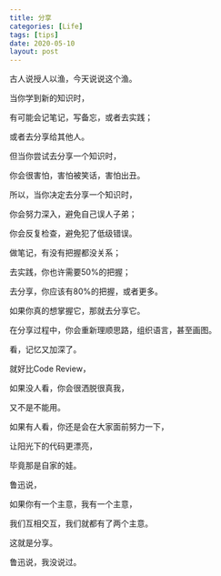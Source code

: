 ```yaml
---
title: 分享
categories: [Life]
tags: [tips]
date: 2020-05-10
layout: post
---
```

古人说授人以渔，今天说说这个渔。

<!-- more -->



当你学到新的知识时，

有可能会记笔记，写备忘，或者去实践；

或者去分享给其他人。



但当你尝试去分享一个知识时，

你会很害怕，害怕被笑话，害怕出丑。



所以，当你决定去分享一个知识时，

你会努力深入，避免自己误人子弟；

你会反复检查，避免犯了低级错误。



做笔记，有没有把握都没关系；

去实践，你也许需要50%的把握；

去分享，你应该有80%的把握，或者更多。



如果你真的想掌握它，那就去分享它。

在分享过程中，你会重新理顺思路，组织语言，甚至画图。

看，记忆又加深了。



就好比Code Review，

如果没人看，你会很洒脱很真我，

又不是不能用。

如果有人看，你还是会在大家面前努力一下， 

让阳光下的代码更漂亮，

毕竟那是自家的娃。



鲁迅说，

如果你有一个主意，我有一个主意，

我们互相交互，我们就都有了两个主意。

这就是分享。



鲁迅说，我没说过。